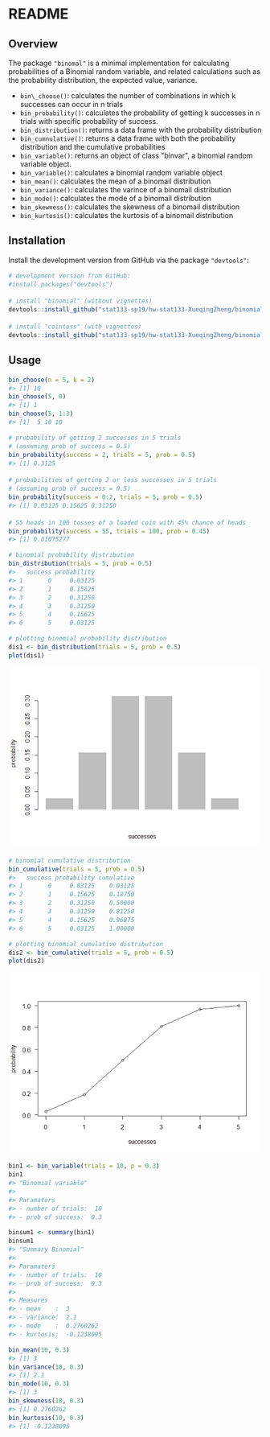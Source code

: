README
================

Overview
--------

The package `"binomal"` is a minimal implementation for calculating probabilities of a Binomial random variable, and related calculations such as the probability distribution, the expected value, variance.

-   `bin\_choose()`: calculates the number of combinations in which k successes can occur in n trials
-   `bin_probability()`: calculates the probability of getting k successes in n trials with specific probability of success.
-   `bin_distribution()`:  returns a data frame with the probability distribution
-   `bin_cumnulative()`: returns a data frame with both the probability distribution and the cumulative probabilities
-   `bin_variable()`: returns an object of class "binvar", a binomial random variable object.
-   `bin_variable()`: calculates a binomial random variable object
-   `bin_mean()`: calculates the mean of a binomail distribution
-   `bin_variance()`: calculates the varince of a binomail distribution
-   `bin_mode()`: calculates the mode of a binomail distribution
-   `bin_skewness()`: calculates the skewness of a binomail distribution
-   `bin_kurtosis()`: calculates the kurtosis of a binomail distribution

Installation
----------------------

Install the development version from GitHub via the package
`"devtools"`:

``` r
# development version from GitHub:
#install.packages("devtools") 

# install "binomial" (without vignettes)
devtools::install_github("stat133-sp19/hw-stat133-XueqingZheng/binomial")

# install "cointoss" (with vignettes)
devtools::install_github("stat133-sp19/hw-stat133-XueqingZheng/binomial", build_vignettes = TRUE)
```


Usage
----------------------

``` r
bin_choose(n = 5, k = 2)
#> [1] 10
bin_choose(5, 0)
#> [1] 1
bin_choose(5, 1:3)
#> [1]  5 10 10
```

``` r
# probability of getting 2 successes in 5 trials
# (assuming prob of success = 0.5)
bin_probability(success = 2, trials = 5, prob = 0.5)
#> [1] 0.3125

# probabilities of getting 2 or less successes in 5 trials
# (assuming prob of success = 0.5)
bin_probability(success = 0:2, trials = 5, prob = 0.5)
#> [1] 0.03125 0.15625 0.31250

# 55 heads in 100 tosses of a loaded coin with 45% chance of heads
bin_probability(success = 55, trials = 100, prob = 0.45)
#> [1] 0.01075277
```

``` r
# binomial probability distribution
bin_distribution(trials = 5, prob = 0.5)
#>   success probability
#> 1       0     0.03125
#> 2       1     0.15625
#> 3       2     0.31250
#> 4       3     0.31250
#> 5       4     0.15625
#> 6       5     0.03125
```


``` r
# plotting binomial probability distribution
dis1 <- bin_distribution(trials = 5, prob = 0.5)
plot(dis1)
```

![](README_files/figure-markdown_github/unnamed-chunk-5-1.png)


``` r
# binomial cumulative distribution
bin_cumulative(trials = 5, prob = 0.5)
#>   success probability cumulative
#> 1       0     0.03125    0.03125
#> 2       1     0.15625    0.18750
#> 3       2     0.31250    0.50000
#> 4       3     0.31250    0.81250
#> 5       4     0.15625    0.96875
#> 6       5     0.03125    1.00000
```


``` r
# plotting binomial cumulative distribution
dis2 <- bin_cumulative(trials = 5, prob = 0.5)
plot(dis2)
```

![](README_files/figure-markdown_github/unnamed-chunk-7-1.png)


``` r
bin1 <- bin_variable(trials = 10, p = 0.3)
bin1
#> "Binomial variable"
#> 
#> Paramaters
#> - number of trials:  10 
#> - prob of success:  0.3
```


``` r
binsum1 <- summary(bin1)
binsum1
#> "Summary Binomial"
#> 
#> Paramaters
#> - number of trials:  10 
#> - prob of success:  0.3 
#> 
#> Measures
#> - mean    :  3 
#> - variance:  2.1 
#> - mode    :  0.2760262 
#> - kurtosis:  -0.1238095
```

``` r
bin_mean(10, 0.3)
#> [1] 3
bin_variance(10, 0.3)
#> [1] 2.1
bin_mode(10, 0.3)
#> [1] 3
bin_skewness(10, 0.3)
#> [1] 0.2760262
bin_kurtosis(10, 0.3)
#> [1] -0.1238095
```
